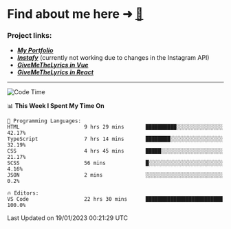 # Find about me here ➜ [🧑](https://pauabella.dev)

### Project links:
- ***[My Portfolio](https://pauabella.dev)***
- ***[Instafy](https://instafy.me)*** (currently not working due to changes in the Instagram API)
- ***[GiveMeTheLyrics in Vue](https://lyrics.pauabella.dev)***
- ***[GiveMeTheLyrics in React](https://pauabella.dev/GiveMeTheLyrics)***

---
<!--START_SECTION:waka-->
![Code Time](http://img.shields.io/badge/Code%20Time-1%2C792%20hrs%2032%20mins-blue)

📊 **This Week I Spent My Time On** 

```text
💬 Programming Languages: 
HTML                     9 hrs 29 mins       ██████████░░░░░░░░░░░░░░░   42.17% 
TypeScript               7 hrs 14 mins       ████████░░░░░░░░░░░░░░░░░   32.19% 
CSS                      4 hrs 45 mins       █████░░░░░░░░░░░░░░░░░░░░   21.17% 
SCSS                     56 mins             █░░░░░░░░░░░░░░░░░░░░░░░░   4.16% 
JSON                     2 mins              ░░░░░░░░░░░░░░░░░░░░░░░░░   0.2%

🔥 Editors: 
VS Code                  22 hrs 30 mins      █████████████████████████   100.0%

```


 Last Updated on 19/01/2023 00:21:29 UTC
<!--END_SECTION:waka-->
